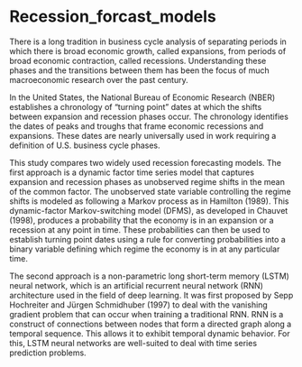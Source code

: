 # Recession_forcast_models

There is a long tradition in business cycle analysis of separating periods in which there is broad economic growth, called expansions, from periods of broad economic contraction, called recessions. Understanding these phases and the transitions between them has been the focus of much macroeconomic research over the past century. 

In the United States, the National Bureau of Economic Research (NBER) establishes a chronology of “turning point” dates at which the shifts between expansion and recession phases occur. The chronology identifies the dates of peaks and troughs that frame economic recessions and expansions. These dates are nearly universally used in work requiring a definition of U.S. business cycle phases.  

This study compares two widely used recession forecasting models. The first approach is a dynamic factor time series model that captures expansion and recession phases as unobserved regime shifts in the mean of the common factor. The unobserved state variable controlling the regime shifts is modeled as following a Markov process as in Hamilton (1989). This dynamic-factor Markov-switching model (DFMS), as developed in Chauvet (1998), produces a probability that the economy is in an expansion or a recession at any point in time. These probabilities can then be used to establish turning point dates using a rule for converting probabilities into a binary variable defining which regime the economy is in at any particular time.

The second approach is a non-parametric long short-term memory (LSTM) neural network, which is an artificial recurrent neural network (RNN) architecture used in the field of deep learning. It was first proposed by Sepp Hochreiter and Jürgen Schmidhuber (1997) to deal with the vanishing gradient problem  that can occur when training a traditional RNN. RNN is a construct of connections between nodes that form a directed graph along a temporal sequence. This allows it to exhibit temporal dynamic behavior. For this, LSTM neural networks are well-suited to deal with time series prediction problems.
